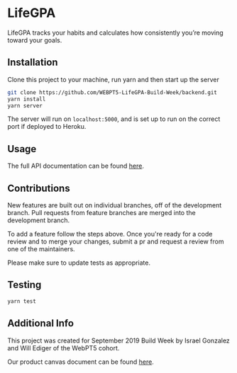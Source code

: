 # LifeGPA

LifeGPA tracks your habits and calculates how consistently you’re moving toward your goals.

## Installation

Clone this project to your machine, run yarn and then start up the server

```bash
git clone https://github.com/WEBPT5-LifeGPA-Build-Week/backend.git
yarn install
yarn server
```

The server will run on `localhost:5000`, and is set up to run on the correct port if deployed to Heroku.

## Usage

The full API documentation can be found [here](https://documenter.getpostman.com/view/8230692/SVmsWLXP?version=latest).

## Contributions
New features are built out on individual branches, off of the development branch. Pull requests from feature branches are merged into the development branch.

To add a feature follow the steps above. Once you're ready for a code review and to merge your changes, submit a pr and request a review from one of the maintainers.

Please make sure to update tests as appropriate.

## Testing
```bash
yarn test
```

## Additional Info
This project was created for September 2019 Build Week by Israel Gonzalez and Will Ediger of the WebPT5 cohort.

Our product canvas document can be found [here](https://docs.google.com/document/d/1cKqkiWS-zctVjTT1lBg0xaQLxVMsGjXSmz53UfxDRXM/edit#).